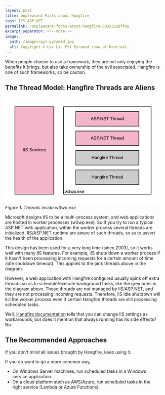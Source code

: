 ```yaml
---
layout: post
title: Unpleasant Facts about Hangfire
tags: IIS ASP.NET
permalink: /unpleasant-facts-about-hangfire-632a3228ff8a
excerpt_separator: <!--more-->
image:
  path: /images/py1-pyramid.jpg
  alt: Copyright © Lex Li. PY1 Pyramid show at Montreal.
---
```


When people choose to use a framework, they are not only enjoying the benefits it brings, but also take ownership of the evil associated. Hangfire is one of such frameworks, so be caution.
<!--more-->

## The Thread Model: Hangfire Threads are Aliens

![img-description](/images/threads-w3wp.png)
_Figure 1: Threads inside w3wp.exe._

Microsoft designs IIS to be a multi-process system, and web applications are hosted in worker processes (w3wp.exe). So if you try to run a typical ASP.NET web application, within the worker process several threads are initialized. IIS/ASP.NET runtime are aware of such threads, so as to assert the health of the application.

This design has been used for a very long time (since 2003), so it works well with many IIS features. For example, IIS shuts down a worker process if it hasn't been processing incoming requests for a certain amount of time (idle shutdown timeout). This applies to the pink threads above in the diagram.

However, a web application with Hangfire configured usually spins off extra threads so as to schedule/execute background tasks, like the grey ones in the diagram above. Those threads are not managed by IIS/ASP.NET, and they are not processing incoming requests. Therefore, IIS idle shutdown will kill the worker process even if certain Hangfire threads are still processing scheduled tasks.

Well, [Hangfire documentation](https://docs.hangfire.io/en/latest/deployment-to-production/making-aspnet-app-always-running.html) tells that you can change IIS settings as workarounds, but does it mention that always running has its side effects? No.

## The Recommended Approaches

If you don't mind all issues brought by Hangfire, keep using it.

If you do want to go a more common way,

* On Windows Server machines, run scheduled tasks in a Windows service application.
* On a cloud platform such as AWS/Azure, run scheduled tasks in the right service (Lambda or Azure Functions).
